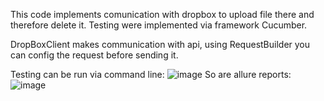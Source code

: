 This code implements comunication with dropbox to upload file there and therefore delete it. Testing were implemented via framework Cucumber.

DropBoxClient makes communication with api, using RequestBuilder you can config the request before sending it.

Testing can be run via command line:
![image](https://github.com/JeskoThe1/Iliya_Efanov/assets/84502015/8a6ee79d-ac7c-41d2-8893-4a2017c83fff)
So are allure reports: 
![image](https://github.com/JeskoThe1/Iliya_Efanov/assets/84502015/00326d3d-418d-4fc6-adf9-be6d6672d890)
